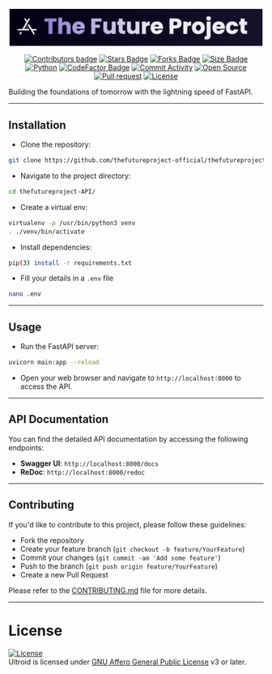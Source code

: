 <p align="center">
  <a>
    <img src="https://raw.githubusercontent.com/sailikpandey22/fastapi/main/LOGO.png" width="500px" alt="The Future Project Logo logo"/>
  </a>

</p>

<p align="center">
  <a href="https://github.com/thefutureproject-official/thefutureproject-API/contributors"><img src="https://img.shields.io/github/contributors-anon/thefutureproject-official/thefutureproject-API?style=flat&color=blue" alt="Contributors badge" /></a>
  <a href="https://github.com/thefutureproject-official/thefutureproject-API/stargazers"><img src="https://img.shields.io/github/stars/thefutureproject-official/thefutureproject-API?style=flat&color=greygreen" alt="Stars Badge" /></a>
  <a href="https://github.com/thefutureproject-official/thefutureproject-API/fork"><img src="https://img.shields.io/github/forks/thefutureproject-official/thefutureproject-API?style=flat-square&color=orange" alt="Forks Badge" /></a>
  <a href="https://github.com/thefutureproject-official/thefutureproject-API/"><img src="https://img.shields.io/github/repo-size/thefutureproject-official/thefutureproject-API?style=flat-square&color=green" alt="Size Badge" /></a>
  <a href="https://www.python.org/"><img src="https://img.shields.io/badge/Python-v3.12-blue" alt="Python" /></a>
  <a href="https://www.codefactor.io/repository/github/thefutureproject-official/thefutureproject-api/overview/main"><img src="https://www.codefactor.io/repository/github/thefutureproject-official/thefutureproject-api/badge/main" alt="CodeFactor Badge" /></a>
  <a href="https://github.com/thefutureproject-official/thefutureproject-API/graphs/commit-activity/"><img src="https://img.shields.io/badge/Maintained%3F-yes-green.svg" alt="Commit Activity" /></a>
  <a href="https://github.com/thefutureproject-official/thefutureproject-API"><img src="https://badges.frapsoft.com/os/v2/open-source.svg?v=103" alt="Open Source" /></a>
  <a href="https://makeapullrequest.com/"><img src="https://img.shields.io/badge/PRs-welcome-brightgreen.svg?style=flat-square" alt="Pull request" /></a>
  <a href="https://github.com/thefutureproject-official/thefutureproject-API/blob/main/LICENSE"><img src="https://img.shields.io/badge/License-AGPL-blue" alt="License" /></a>

</p>

Building the foundations of tomorrow with the lightning speed of FastAPI.

---

## Installation

- Clone the repository:

```bash
git clone https://github.com/thefutureproject-official/thefutureproject-API.git
```

- Navigate to the project directory:

```bash
cd thefutureproject-API/
```

- Create a virtual env:

```bash
virtualenv -p /usr/bin/python3 venv
. ./venv/bin/activate
```

- Install dependencies:

```bash
pip(3) install -r requirements.txt
```

- Fill your details in a `.env` file

```bash
nano .env
```

---

## Usage

- Run the FastAPI server:

```bash
uvicorn main:app --reload
```

- Open your web browser and navigate to `http://localhost:8000` to access the API.

---

## API Documentation

You can find the detailed API documentation by accessing the following endpoints:

- **Swagger UI**: `http://localhost:8000/docs`
- **ReDoc**: `http://localhost:8000/redoc`

---

## Contributing

If you'd like to contribute to this project, please follow these guidelines:

- Fork the repository
- Create your feature branch (`git checkout -b feature/YourFeature`)
- Commit your changes (`git commit -am 'Add some feature'`)
- Push to the branch (`git push origin feature/YourFeature`)
- Create a new Pull Request

Please refer to the [CONTRIBUTING.md](CONTRIBUTING.md) file for more details.

---

# License

[![License](https://www.gnu.org/graphics/agplv3-155x51.png)](LICENSE)  
Ultroid is licensed under [GNU Affero General Public License](https://www.gnu.org/licenses/agpl-3.0.en.html) v3 or later.
